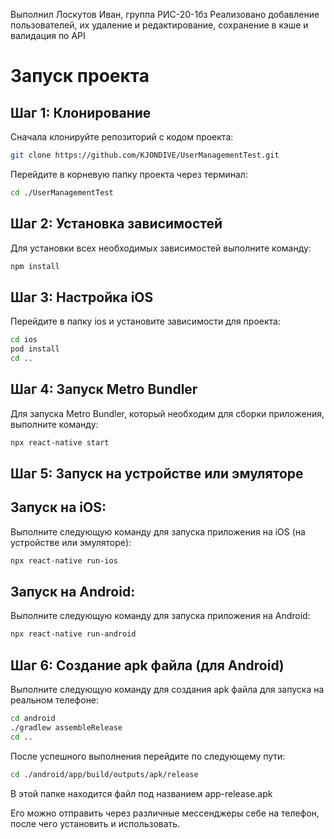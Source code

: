 Выполнил Лоскутов Иван, группа РИС-20-1бз
Реализовано добавление пользователей, их удаление и редактирование, сохранение в кэше и валидация по API

# Запуск проекта

## Шаг 1: Клонирование

Сначала клонируйте репозиторий с кодом проекта:

```bash
git clone https://github.com/KJONDIVE/UserManagementTest.git
```

Перейдите в корневую папку проекта через терминал:

```bash
cd ./UserManagementTest
```

## Шаг 2: Установка зависимостей

Для установки всех необходимых зависимостей выполните команду:

```bash
npm install
```

## Шаг 3: Настройка iOS

Перейдите в папку ios и установите зависимости для проекта:

```bash
cd ios
pod install
cd ..
```

## Шаг 4: Запуск Metro Bundler

Для запуска Metro Bundler, который необходим для сборки приложения, выполните команду:

```bash
npx react-native start
```

## Шаг 5: Запуск на устройстве или эмуляторе
## Запуск на iOS:

Выполните следующую команду для запуска приложения на iOS (на устройстве или эмуляторе):

```bash
npx react-native run-ios
```

## Запуск на Android:

Выполните следующую команду для запуска приложения на Android:

```bash
npx react-native run-android
```

## Шаг 6: Создание apk файла (для Android)

Выполните следующую команду для создания apk файла для запуска на реальном телефоне:

```bash
cd android
./gradlew assembleRelease
cd ..
```
После успешного выполнения перейдите по следующему пути:

```bash
cd ./android/app/build/outputs/apk/release
```
В этой папке находится файл под названием app-release.apk

Его можно отправить через различные мессенджеры себе на телефон, после чего установить и использовать.
